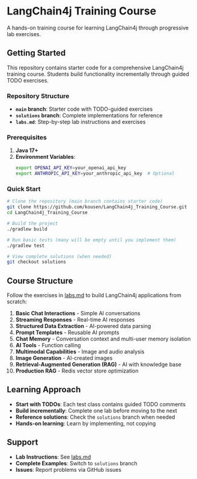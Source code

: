 # LangChain4j Training Course

A hands-on training course for learning LangChain4j through progressive lab exercises.

## Getting Started

This repository contains starter code for a comprehensive LangChain4j training course. Students build functionality incrementally through guided TODO exercises.

### Repository Structure

- **`main` branch**: Starter code with TODO-guided exercises
- **`solutions` branch**: Complete implementations for reference
- **`labs.md`**: Step-by-step lab instructions and exercises

### Prerequisites

1. **Java 17+**
2. **Environment Variables**:
   ```bash
   export OPENAI_API_KEY=your_openai_api_key
   export ANTHROPIC_API_KEY=your_anthropic_api_key  # Optional
   ```

### Quick Start

```bash
# Clone the repository (main branch contains starter code)
git clone https://github.com/kousen/LangChain4j_Training_Course.git
cd LangChain4j_Training_Course

# Build the project
./gradlew build

# Run basic tests (many will be empty until you implement them)
./gradlew test

# View complete solutions (when needed)
git checkout solutions
```

## Course Structure

Follow the exercises in [labs.md](labs.md) to build LangChain4j applications from scratch:

1. **Basic Chat Interactions** - Simple AI conversations
2. **Streaming Responses** - Real-time AI responses  
3. **Structured Data Extraction** - AI-powered data parsing
4. **Prompt Templates** - Reusable AI prompts
5. **Chat Memory** - Conversation context and multi-user memory isolation
6. **AI Tools** - Function calling
7. **Multimodal Capabilities** - Image and audio analysis
8. **Image Generation** - AI-created images
9. **Retrieval-Augmented Generation (RAG)** - AI with knowledge base
10. **Production RAG** - Redis vector store optimization

## Learning Approach

- **Start with TODOs**: Each test class contains guided TODO comments
- **Build incrementally**: Complete one lab before moving to the next
- **Reference solutions**: Check the `solutions` branch when needed
- **Hands-on learning**: Learn by implementing, not copying

## Support

- **Lab Instructions**: See [labs.md](labs.md)
- **Complete Examples**: Switch to `solutions` branch
- **Issues**: Report problems via GitHub issues